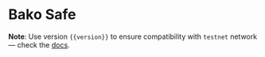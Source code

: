 <script setup>
  import { data } from '../../versions.data'
  const { version } = data
</script>

# Bako Safe

**Note**: Use version `{{version}}` to ensure compatibility with `testnet` network — check the [docs](https://docs.fuel.network/guides/installation/#using-the-latest-toolchain).
